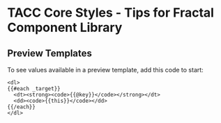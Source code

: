 # TACC Core Styles - Tips for Fractal Component Library

## Preview Templates

To see values available in a preview template, add this code to start:

```
<dl>
{{#each _target}}
  <dt><strong><code>{{@key}}</code></strong></dt>
  <dd><code>{{this}}</code></dd>
{{/each}}
</dl>
```
